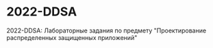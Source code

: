 # 2022-DDSA
2022-DDSA: Лабораторные задания по предмету "Проектирование распределенных защищенных приложений"
